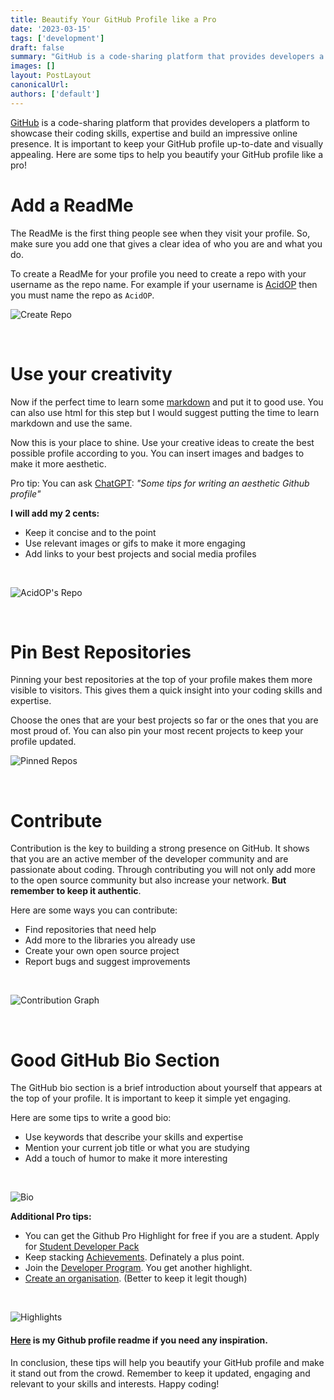 ```yaml
---
title: Beautify Your GitHub Profile like a Pro
date: '2023-03-15'
tags: ['development']
draft: false
summary: "GitHub is a code-sharing platform that provides developers a platform to showcase their coding skills, expertise and build an impressive online presence. It is important to keep your GitHub profile up-to-date and visually appealing. Here are some tips to help you beautify your GitHub profile like a pro!"
images: []
layout: PostLayout
canonicalUrl:
authors: ['default']
---
```


[GitHub](https://github.com) is a code-sharing platform that provides developers a platform to showcase their coding skills, expertise and build an impressive online presence. It is important to keep your GitHub profile up-to-date and visually appealing. Here are some tips to help you beautify your GitHub profile like a pro!

# Add a ReadMe

The ReadMe is the first thing people see when they visit your profile. So, make sure you add one that gives a clear idea of who you are and what you do.

To create a ReadMe for your profile you need to create a repo with your username as the repo name. For example if your username is [AcidOP](https://github.com/AcidOP) then you must name the repo as `AcidOP`.

![Create Repo](/static/images/blogs/beautify-your-github-profile-like-a-pro/create-repo.png)

<br />

# Use your creativity

Now if the perfect time to learn some [markdown](https://www.markdownguide.org/) and put it to good use. You can also use html for this step but I would suggest putting the time to learn markdown and use the same.

Now this is your place to shine. Use your creative ideas to create the best possible profile according to you. You can insert images and badges to make it more aesthetic.

Pro tip: You can ask [ChatGPT](https://chat.openai.com/chat): *"Some tips for writing an aesthetic Github profile"*

**I will add my 2 cents:**

* Keep it concise and to the point
* Use relevant images or gifs to make it more engaging
* Add links to your best projects and social media profiles

<br />

![AcidOP's Repo](/static/images/blogs/beautify-your-github-profile-like-a-pro/my-profile.png)

<br />

# Pin Best Repositories

Pinning your best repositories at the top of your profile makes them more visible to visitors. This gives them a quick insight into your coding skills and expertise.

Choose the ones that are your best projects so far or the ones that you are most proud of. You can also pin your most recent projects to keep your profile updated.

![Pinned Repos](/static/images/blogs/beautify-your-github-profile-like-a-pro/pinned.png)

<br />

# Contribute

Contribution is the key to building a strong presence on GitHub. It shows that you are an active member of the developer community and are passionate about coding. Through contributing you will not only add more to the open source community but also increase your network. **But remember to keep it authentic**.

Here are some ways you can contribute:

* Find repositories that need help
* Add more to the libraries you already use
* Create your own open source project
* Report bugs and suggest improvements

<br />

![Contribution Graph](/static/images/blogs/beautify-your-github-profile-like-a-pro/contribution.png)

<br />

# Good GitHub Bio Section

The GitHub bio section is a brief introduction about yourself that appears at the top of your profile. It is important to keep it simple yet engaging. 

Here are some tips to write a good bio:

* Use keywords that describe your skills and expertise
* Mention your current job title or what you are studying
* Add a touch of humor to make it more interesting

<br />

![Bio](/static/images/blogs/beautify-your-github-profile-like-a-pro/bio.png)

**Additional Pro tips:**

* You can get the Github Pro Highlight for free if you are a student. Apply for [Student Developer Pack](https://developer.github.com/program/)
* Keep stacking [Achievements](https://github.com/sagelga/github-achievement-cheatsheet). Definately a plus point.
* Join the [Developer Program](https://docs.github.com/en/get-started/exploring-integrations/github-developer-program). You get another highlight.
* [Create an organisation](https://docs.github.com/en/organizations/collaborating-with-groups-in-organizations/creating-a-new-organization-from-scratch). (Better to keep it legit though)

<br />

![Highlights](/static/images/blogs/beautify-your-github-profile-like-a-pro/highlights.png)

#### [Here](https://github.com/AcidOP) is my Github profile readme if you need any inspiration.

In conclusion, these tips will help you beautify your GitHub profile and make it stand out from the crowd. Remember to keep it updated, engaging and relevant to your skills and interests. Happy coding!